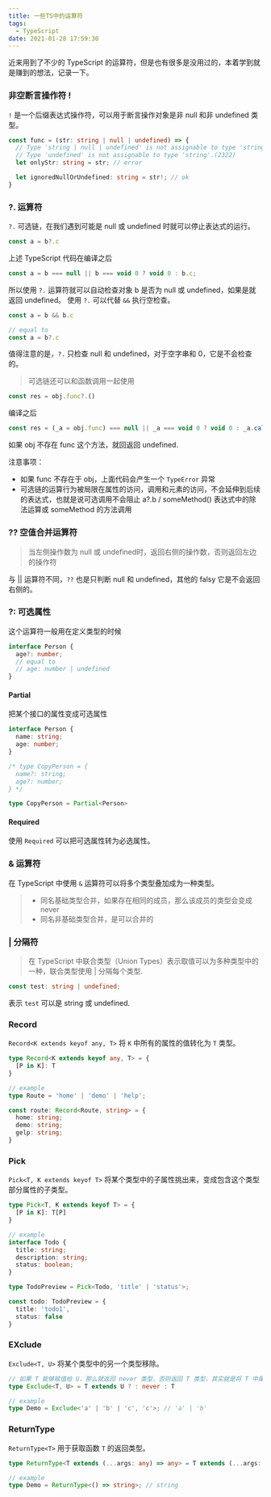 ```yaml
---
title: 一些TS中的运算符
tags:
  - TypeScript
date: 2021-01-28 17:59:30
---
```



近来用到了不少的 TypeScript 的运算符，但是也有很多是没用过的，本着学到就是赚到的想法，记录一下。

<!-- more -->

### 非空断言操作符 !

`!` 是一个后缀表达式操作符，可以用于断言操作对象是非 null 和非 undefined 类型。

```ts
const func = (str: string | null | undefined) => {
  // Type 'string | null | undefined' is not assignable to type 'string'.
  // Type 'undefined' is not assignable to type 'string'.(2322)
  let onlyStr: string = str; // error

  let ignoredNullOrUndefined: string = str!; // ok
}
```

### ?. 运算符

`?.` 可选链，在我们遇到可能是 null 或 undefined 时就可以停止表达式的运行。

```ts
const a = b?.c
```
上述 TypeScript 代码在编译之后

```js
const a = b === null || b === void 0 ? void 0 : b.c;
```

所以使用 `?.` 运算符就可以自动检查对象 b 是否为 null 或 undefined，如果是就返回 undefined。
使用 `?.` 可以代替 `&&` 执行空检查。

```ts
const a = b && b.c

// equal to
const a = b?.c
```
值得注意的是，`?.` 只检查 null 和 undefined，对于空字串和 0，它是不会检查的。

> 可选链还可以和函数调用一起使用

```ts
const res = obj.func?.()
```
编译之后

```js
const res = (_a = obj.func) === null || _a === void 0 ? void 0 : _a.call(obj);
```

如果 obj 不存在 func 这个方法，就回返回 undefined.

注意事项：
- 如果 func 不存在于 obj，上面代码会产生一个 `TypeError` 异常
- 可选链的运算行为被局限在属性的访问，调用和元素的访问，不会延伸到后续的表达式，也就是说可选调用不会阻止 a?.b / someMethod() 表达式中的除法运算或 someMethod 的方法调用

### ?? 空值合并运算符

> 当左侧操作数为 null 或 undefined时，返回右侧的操作数，否则返回左边的操作符

与 || 运算符不同，`??` 也是只判断 null 和 undefined，其他的 falsy 它是不会返回右侧的。


### ?: 可选属性

这个运算符一般用在定义类型的时候

```ts
interface Person {
  age?: number;
  // equal to
  // age: number | undefined
}
```

#### Partial<T>

把某个接口的属性变成可选属性

```ts
interface Person {
  name: string;
  age: number;
}

/* type CopyPerson = {
  name?: string;
  age?: number;
} */

type CopyPerson = Partial<Person>
```
#### Required<T>

使用 `Required` 可以把可选属性转为必选属性。

### & 运算符

在 TypeScript 中使用 `&` 运算符可以将多个类型叠加成为一种类型。

> - 同名基础类型合并，如果存在相同的成员，那么该成员的类型会变成 never
> - 同名非基础类型合并，是可以合并的


### | 分隔符

> 在 TypeScript 中联合类型（Union Types）表示取值可以为多种类型中的一种，联合类型使用 | 分隔每个类型.

```ts
const test: string | undefined;
```
表示 `test` 可以是 string 或 undefined.


### Record

`Record<K extends keyof any, T>` 将 `K` 中所有的属性的值转化为 `T` 类型。

```ts
type Record<K extends keyof any, T> = {
  [P in K]: T
}

// example
type Route = 'home' | 'demo' | 'help';

const route: Record<Route, string> = {
  home: string;
  demo: string;
  gelp: string;
}
```

### Pick

`Pick<T, K extends keyof T>` 将某个类型中的子属性挑出来，变成包含这个类型部分属性的子类型。

```ts
type Pick<T, K extends keyof T> = {
  [P in K]: T[P]
}

// example
interface Todo {
  title: string;
  description: string;
  status: boolean;
}

type TodoPreview = Pick<Todo, 'title' | 'status'>;

const todo: TodoPreview = {
  title: 'todo1',
  status: false
}
```

### EXclude

`Exclude<T, U>` 将某个类型中的另一个类型移除。

```ts
// 如果 T 能够赋值给 U，那么就返回 never 类型，否则返回 T 类型，其实就是将 T 中属于 U 的类型移除。
type Exclude<T, U> = T extends U ? : never : T

// example
type Demo = Exclude<'a' | 'b' | 'c', 'c'>; // 'a' | 'b'
```

### ReturnType

`ReturnType<T>` 用于获取函数 `T` 的返回类型。

```ts
type ReturnType<T extends (...args: any) => any> = T extends (...args: any) => infer R ? R : any;

// example
type Demo = ReturnType<() => string>; // string
```
